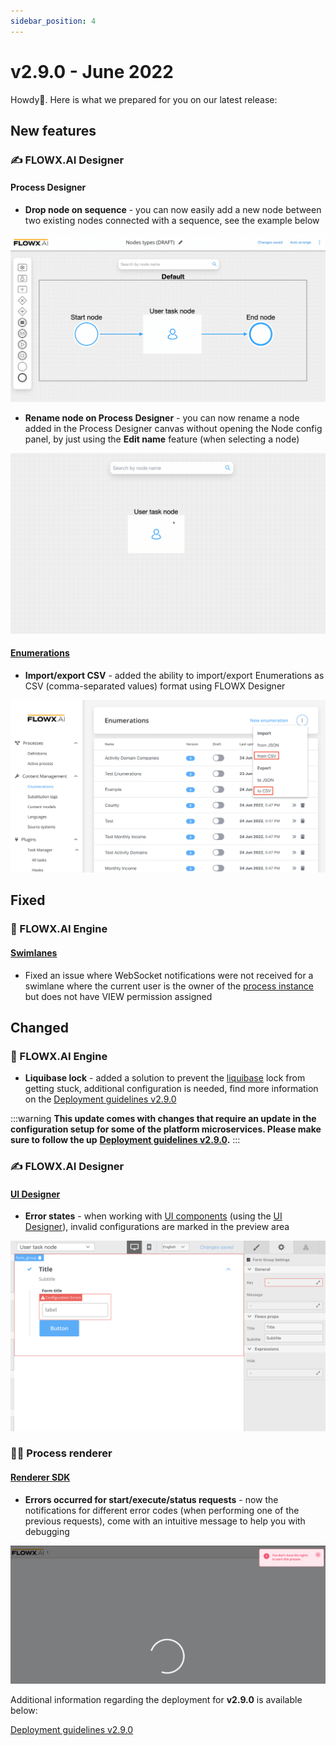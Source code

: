 ```yaml
---
sidebar_position: 4
---
```


# v2.9.0 - June 2022

Howdy:wave:. Here is what we prepared for you on our latest release:

## **New features**

### :writing_hand: FLOWX.AI Designer <a href="#flowx-admin" id="flowx-admin"></a>

#### Process Designer

* **Drop node on sequence** - you can now easily add a new node between two existing nodes connected with a sequence, see the example below

![Drop node on sequence](../img/release2.9_drop_Node.gif)

* **Rename node on Process Designer** - you can now rename a node added in the Process Designer canvas without opening the Node config panel, by just using the **Edit name** feature (when selecting a node)

![Rename node on the canvas](../img/release2.9_rename_node.gif)

#### [Enumerations](./#enumerations)

* **Import/export CSV** - added the ability to import/export Enumerations as CSV (comma-separated values) format using FLOWX Designer

![](../img/release2.9_enumerations.png)

## **Fixed**

### :steam_locomotive: FLOWX.AI Engine

#### [Swimlanes](../../docs/platform-deep-dive/user-roles-management/swimlanes)

* Fixed an issue where WebSocket notifications were not received for a swimlane where the current user is the owner of the [process instance](../../../flowx-elements/process/active-process/process-instance) but does not have VIEW permission assigned

## **Changed**

### :steam_locomotive: FLOWX.AI Engine

* **Liquibase lock** - added a solution to prevent the [liquibase](https://docs.liquibase.com/home.html) lock from getting stuck, additional configuration is needed, find more information on the [Deployment guidelines v2.9.0](deployment-guidelines-v2.9.0)

:::warning
**This update comes with changes that require an update in the configuration setup for some of the platform microservices. Please make sure to follow the up** [**Deployment guidelines v2.9.0**](deployment-guidelines-v2.9.0)**.**
:::

### :writing_hand: FLOWX.AI Designer

#### [UI Designer](./#ui-designer)

* **Error states** - when working with [UI components](../../../flowx-elements/configure-a-template-config-element/component-types/) (using the [UI Designer](./#ui-designer)), invalid configurations are marked in the preview area

![](../img/release2.9_error_states.png)

### 🤹‍♀️ Process renderer

#### [Renderer SDK](../../../core-components/renderer-sdks/)

* **Errors occurred for start/execute/status requests** - now the notifications for different error codes (when performing one of the previous requests), come with an intuitive message to help you with debugging

![](../img/release2.9_sdk.png)

Additional information regarding the deployment for **v2.9.0** is available below:

[Deployment guidelines v2.9.0](deployment-guidelines-v2.9.0)
